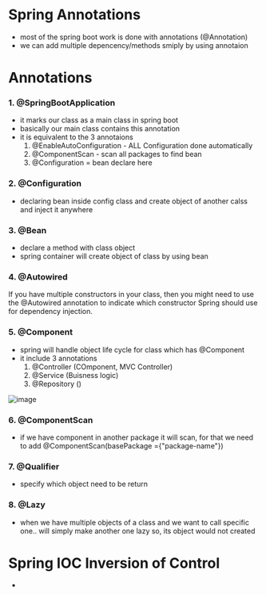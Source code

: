 # Spring Annotations

- most of the spring boot work is done with annotations (@Annotation)
- we can add multiple depencency/methods smiply by using annotaion

# Annotations

### 1. @SpringBootApplication
- it marks our class as a main class in spring boot
- basically our main class contains this annotation
- it is equivalent to the 3 annotaions
  1. @EnableAutoConfiguration - ALL Configuration done automatically
  2. @ComponentScan - scan all packages to find bean
  3. @Configuration = bean declare here

### 2. @Configuration
- declaring bean inside config class and create object of another calss and inject it anywhere

### 3. @Bean
- declare a method with class object
- spring container will create object of class by using bean

### 4. @Autowired
If you have multiple constructors in your class, then you might need to use the @Autowired annotation to indicate which constructor Spring should use for dependency injection.

### 5. @Component
- spring will handle object life cycle for class which has @Component
- it include 3 annotations
    1. @Controller (COmponent, MVC Controller)
    2. @Service (Buisness logic)
    3. @Repository ()

![image](https://github.com/user-attachments/assets/5e7ae196-296e-4321-81e4-6fe2e4bba674)


### 6. @ComponentScan
- if we have component in another package it will scan, for that we need to add @ComponentScan(basePackage ={"package-name"})

### 7. @Qualifier
- specify which object need to be return

### 8. @Lazy
- when we have multiple objects of a class and we want to call specific one.. will simply make another one lazy so, its object would not created

# Spring IOC Inversion of Control

- 
